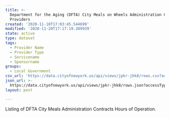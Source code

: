 ```yaml
---
title: >-
  Department for the Aging (DFTA) City Meals on Wheels Administration Contracted
  Providers
created: '2020-11-10T17:03:45.544699'
modified: '2020-11-20T17:17:19.389939'
state: active
type: dataset
tags:
  - Provider Name
  - Provider Type
  - Servicename
  - Sponsorname
groups:
  - Local Government
csv_url: 'https://data.cityofnewyork.us/api/views/jpkr-jhk8/rows.csv?accessType=DOWNLOAD'
json_url: >-
  https://data.cityofnewyork.us/api/views/jpkr-jhk8/rows.json?accessType=DOWNLOAD
layout: post

---
```

Listing of DFTA City Meals Administration Contracts Hours of Operation.
